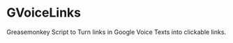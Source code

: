 GVoiceLinks
===========

Greasemonkey Script to Turn links in Google Voice Texts into clickable links.